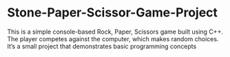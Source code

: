 # Stone-Paper-Scissor-Game-Project
This is a simple console-based Rock, Paper, Scissors game built using C++. The player competes against the computer, which makes random choices. It’s a small project that demonstrates basic programming concepts
